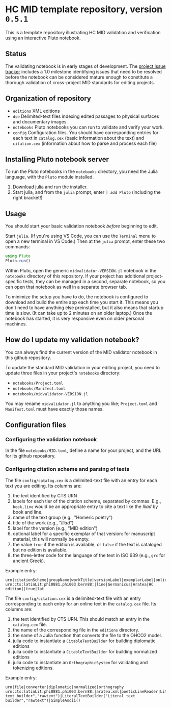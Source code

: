 # HC MID template repository, version `0.5.1`


This is a template repository illustrating HC MID validation and verification using an interactive Pluto notebook.

## Status

The validating notebook is in early stages of development.  The [project issue tracker](https://github.com/HCMID/validatormodel/issues) includes a 1.0 milestone identifying issues that need to be resolved before the notebook can be considered mature enough to constitute a thorough validation of cross-project MID standards for editing projects.

## Organization of repository

- `editions` XML editions
- `dse` Delimited-text files indexing edited passages to physical surfaces and documentary images.
- `notebooks` Pluto notebooks you can run to validate and verify your work.
- `config` Configuration files.  You should have corresponding entries for each text in `catalog.cex` (basic information about the text)  and `citation.cex` (information about how to parse and process each file)

## Installing Pluto notebook server

To run the Pluto notebooks in the `notebooks` directory, you need the Julia language, with the `Pluto` module installed. 

1. [Download julia](https://julialang.org/downloads/) and run the installer.
2. Start julia, and from the `julia` prompt, enter `] add Pluto` (including the right bracket!)


## Usage

You should start your basic validation notebook *before* beginning to edit.  

Start `julia`. (If you're using VS Code, you can use the `Terminal` menu to open a new terminal in VS Code.) Then at the `julia` prompt, enter these two commands:

```julia
using Pluto
Pluto.run()
```

Within Pluto, open the generic `midvalidator-VERSION.jl` notebook in the `notebooks` directory of this repository.  If your project has additional project-specific tests, they can be managed in a second, separate notebook, so you can open that notebook as well in a separate browser tab.

To minimize the setup you have to do, the notebook is configured to download and build the entire app each time you start it.  This means you don't need to have anything else preinstalled, but it also means that startup time is slow. (It can take up to 2 minutes on an older laptop.)  Once the notebook has started, it is very responsive even on older personal machines.


## How do I update my validation notebook?

You can always find the current version of the MID validator notebook in this github repository.

To update the standard MID validation in your editing project, you need to update three files in your project's `notebooks` directory:

- `notebooks/Project.toml`
- `notebooks/Manifest.toml`
- `notebooks/midvalidator-VERSION.jl`

You may rename `midvalidator.jl` to anything you like; `Project.toml` and `Manifest.toml` must have exactly those names.

## Configuration files



### Configuring the validation notebook

In the file `notebooks/MID.toml`, define a name for your project, and the URL for its github repository.

### Configuring citation scheme and parsing of texts

The file `config/catalog.cex` is a delimited-text file with an entry for each text you are editing.  Its columns are:

1. the text identified by CTS URN
2. labels for each tier of the citation scheme, separated by commas. E.g., `book,line` would be an appropriate entry to cite a text like the *Iliad* by book and line.  
3. name of the text group (e.g., "Homeric poetry")
4. title of the work (e.g., "*Iliad*")
5. label for the version (e.g., "MID edition")
6. optional label for  a specific exemplar of that version:  for manuscript material, this will normally be empty.  
7. the value `true` if the edition is available, or `false` if the text is cataloged but no edition is available.  
8. the three-letter code for the language of the text in ISO 639 (e.g., `grc` for ancient Greek).

Example entry:

```
urn|citationScheme|groupName|workTitle|versionLabel|exemplarLabel|online|language
urn:cts:latinLit:phi0881.phi003.bern88:|line|Germanicus|Aratea|HC edition||true|lat
```

The file `config/citation.cex` is a delimited-text file with an entry corresponding to each entry for an online text in the `catalog.cex` file.  Its columns are:

1. the text identified by CTS URN.  This should match an entry in the `catalog.cex` file.
2. the name of the corresponding file in the `editions` directory.
3. the name of a Julia function that converts the file to the OHCO2 model.
4. julia code to instantiate a `CitableTextBuilder` for building diplomatic editions
5. julia code to instantiate a `CitableTextBuilder` for building normalized editions
6. julia code to instantiate an `OrthographicSystem` for validating and tokenizing editions.


Example entry:

```
urn|file|converter|diplomatic|normalized|orthography
urn:cts:latinLit:phi0881.phi003.bern88:|aratea.xml|poeticLineReader|LiteralTextBuilder("Literal text builder","rawtext")|LiteralTextBuilder("Literal text builder","rawtext")|SimpleAscii()
```

